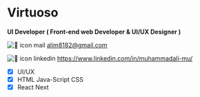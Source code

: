 # Virtuoso 
**UI Developer ( Front-end web Developer & UI/UX Designer )**

![🦆 icon _mail_](https://github.com/muhammadali-mu/muhammadali-mu/assets/71942347/41a02a21-fdba-46eb-84ca-b37a0b9a71dd) <alim8182@gmail.com>
 
![🦆 icon _linkedin_](https://github.com/muhammadali-mu/muhammadali-mu/assets/71942347/6831b935-1ccc-4fc6-87ac-cb4ad678c452) <https://www.linkedin.com/in/muhammadali-mu/>

- [x] UI/UX
- [x] HTML Java-Script CSS
- [x] React Next

